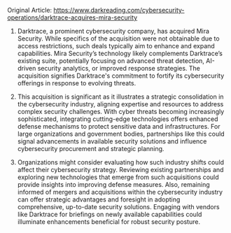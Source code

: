 Original Article: https://www.darkreading.com/cybersecurity-operations/darktrace-acquires-mira-security

1) Darktrace, a prominent cybersecurity company, has acquired Mira Security. While specifics of the acquisition were not obtainable due to access restrictions, such deals typically aim to enhance and expand capabilities. Mira Security’s technology likely complements Darktrace’s existing suite, potentially focusing on advanced threat detection, AI-driven security analytics, or improved response strategies. The acquisition signifies Darktrace's commitment to fortify its cybersecurity offerings in response to evolving threats.

2) This acquisition is significant as it illustrates a strategic consolidation in the cybersecurity industry, aligning expertise and resources to address complex security challenges. With cyber threats becoming increasingly sophisticated, integrating cutting-edge technologies offers enhanced defense mechanisms to protect sensitive data and infrastructures. For large organizations and government bodies, partnerships like this could signal advancements in available security solutions and influence cybersecurity procurement and strategic planning.

3) Organizations might consider evaluating how such industry shifts could affect their cybersecurity strategy. Reviewing existing partnerships and exploring new technologies that emerge from such acquisitions could provide insights into improving defense measures. Also, remaining informed of mergers and acquisitions within the cybersecurity industry can offer strategic advantages and foresight in adopting comprehensive, up-to-date security solutions. Engaging with vendors like Darktrace for briefings on newly available capabilities could illuminate enhancements beneficial for robust security posture.